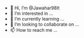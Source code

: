 - 👋 Hi, I’m @Jawahar98It
- 👀 I’m interested in ...
- 🌱 I’m currently learning ...
- 💞️ I’m looking to collaborate on ...
- 📫 How to reach me ...

<!---
Jawahar98It/Jawahar98It is a ✨ special ✨ repository because its `README.md` (this file) appears on your GitHub profile.
You can click the Preview link to take a look at your changes.
--->
